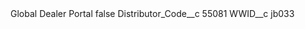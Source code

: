 <?xml version="1.0" encoding="UTF-8"?>
<CustomMetadata xmlns="http://soap.sforce.com/2006/04/metadata" xmlns:xsi="http://www.w3.org/2001/XMLSchema-instance" xmlns:xsd="http://www.w3.org/2001/XMLSchema">
    <label>Global Dealer Portal</label>
    <protected>false</protected>
    <values>
        <field>Distributor_Code__c</field>
        <value xsi:type="xsd:string">55081</value>
    </values>
    <values>
        <field>WWID__c</field>
        <value xsi:type="xsd:string">jb033</value>
    </values>
</CustomMetadata>
